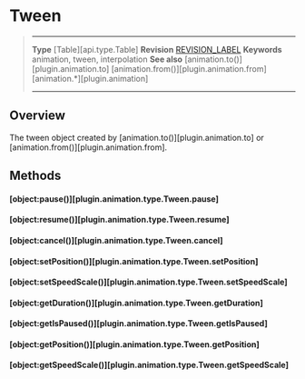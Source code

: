 # Tween

> --------------------- ------------------------------------------------------------------------------------------
> __Type__				[Table][api.type.Table]
> __Revision__			[REVISION_LABEL](REVISION_URL)
> __Keywords__			animation, tween, interpolation
> __See also__         	[animation.to()][plugin.animation.to]
>						[animation.from()][plugin.animation.from]
>						[animation.*][plugin.animation]
> --------------------- ------------------------------------------------------------------------------------------

## Overview

The tween object created by [animation.to()][plugin.animation.to] or [animation.from()][plugin.animation.from].


## Methods

#### [object:pause()][plugin.animation.type.Tween.pause]

#### [object:resume()][plugin.animation.type.Tween.resume]

#### [object:cancel()][plugin.animation.type.Tween.cancel]

#### [object:setPosition()][plugin.animation.type.Tween.setPosition]

#### [object:setSpeedScale()][plugin.animation.type.Tween.setSpeedScale]

#### [object:getDuration()][plugin.animation.type.Tween.getDuration]

#### [object:getIsPaused()][plugin.animation.type.Tween.getIsPaused]

#### [object:getPosition()][plugin.animation.type.Tween.getPosition]

#### [object:getSpeedScale()][plugin.animation.type.Tween.getSpeedScale]
